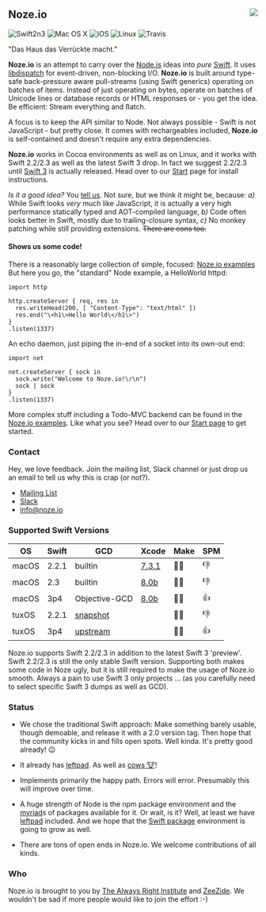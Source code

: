 <h2>Noze.io
  <img src="https://pbs.twimg.com/profile_images/725354235056017409/poiNAOlB_400x400.jpg"
       align="right" />
</h2>

![Swift2n3](https://img.shields.io/badge/swift-2+3-blue.svg)
![Mac OS X](https://img.shields.io/badge/os-macOS-green.svg?style=flat)
![iOS](https://img.shields.io/badge/os-iOS-green.svg?style=flat)
![Linux](https://img.shields.io/badge/os-tuxOS-green.svg?style=flat)
![Travis](https://api.travis-ci.org/NozeIO/Noze.io.svg?branch=master&style=flat)

"Das Haus das Verrückte macht."

**Noze.io** is an attempt to carry over the [Node.js](http://nodejs.org/)
ideas into *pure* [Swift](http://swift.org).
It uses [libdispatch](https://github.com/apple/swift-corelibs-libdispatch)
for event-driven, non-blocking I/O.
**Noze.io** is built around type-safe back-pressure aware pull-streams
(using Swift generics)
operating on batches of items. Instead of just operating on bytes,
operate on batches of Unicode lines or database records or HTML
responses or - you get the idea.
Be efficient: Stream everything and ßatch.

A focus is to keep the API similar to Node. Not always possible -
Swift is not JavaScript - but pretty close.
It comes with rechargeables included, **Noze.io** is self-contained and
doesn't require any extra dependencies.

**Noze.io** works in Cocoa environments as well as on Linux,
and it works with Swift 2.2/2.3 as well as the latest Swift 3 drop.
In fact we suggest 2.2/2.3 until 
[Swift 3](https://swift.org/blog/swift-3-0-release-process/)
is actually released.
Head over to our [Start](http://noze.io/start/) page for install instructions.

*Is it a good idea?* You [tell us](http://noze.io/about/).
Not sure, but we think it might be, because:
*a)* While Swift looks *very* much like JavaScript, it is actually a very
high performance statically typed and AOT-compiled language,
*b)* Code often looks better in Swift, mostly due to trailing-closure syntax,
*c)* No monkey patching while still providing extensions.
~~There are cons too.~~

#### Shows us some code!

There is a reasonably large collection of simple, focused:
[Noze.io examples](https://github.com/NozeIO/Noze.io/tree/master/Samples)
But here you go, the "standard" Node example, a HelloWorld httpd:

    import http

    http.createServer { req, res in 
      res.writeHead(200, [ "Content-Type": "text/html" ])
      res.end("\<h1\>Hello World\</h1\>")
    }
    .listen(1337)

An echo daemon, just piping the in-end of a socket into its own-out end:

    import net

    net.createServer { sock in
      sock.write("Welcome to Noze.io!\r\n")
      sock | sock
    }
    .listen(1337)

More complex stuff including a Todo-MVC backend can be found in the
[Noze.io examples](https://github.com/NozeIO/Noze.io/tree/master/Samples).
Like what you see? Head over to our [Start page](http://noze.io/start/)
to get started.

### Contact

Hey, we love feedback. Join the mailing list, Slack channel or just drop us
an email to tell us why this is crap (or not?).

- [Mailing List](https://groups.google.com/forum/#!forum/nozeio)
- [Slack](http://slack.noze.io)
- [info@noze.io](mailto:info@noze.io)

### Supported Swift Versions

| OS    | Swift | GCD     | Xcode                                                      | Make | SPM  |
| ----- | ----- | ------- | ---------------------------------------------------------- | ---- | ---- |
| macOS | 2.2.1 | builtin | [7.3.1](https://developer.apple.com/xcode/download/)       | 👍🏻  | 👎  |
| macOS | 2.3   | builtin | [8.0b](https://developer.apple.com/xcode/download/)        | 👍🏻  | 👎  |
| macOS | 3p4   | Objective-GCD | [8.0b](https://developer.apple.com/xcode/download/)        | 👍🏻  | 👍  |
| tuxOS | 2.2.1 | [snapshot](https://github.com/helje5/swift-corelibs-libdispatch) |  | 👍🏻  | 👎  |
| tuxOS | 3p4   | [upstream](https://github.com/apple/swift-corelibs-libdispatch/tree/experimental/foundation) |  | 👍🏻  | 👍  |

Noze.io supports Swift 2.2/2.3 in addition to the latest Swift 3 'preview'.
Swift 2.2/2.3 is still the only stable Swift version.
Supporting both makes some code in Noze ugly, but it is still required to make 
the usage of Noze.io smooth. Always a pain to use Swift 3 only projects ...
(as you carefully need to select specific Swift 3 dumps as well as GCD).

### Status

- We chose the traditional Swift approach:
  Make something barely usable, though demoable,
  and release it with a 2.0 version tag.
  Then hope that the community kicks in and fills open spots.
  Well kinda. It's pretty good already! 😉

- It already has
  [leftpad](https://github.com/NozeIO/Noze.io/tree/develop/Sources/leftpad).
  As well as [cows 🐮](https://github.com/NozeIO/Noze.io/blob/master/Sources/cows/README.md)!

- Implements primarily the happy path. Errors will error. Presumably this
  will improve over time.

- A huge strength of Node is the npm package environment and the
  <a href="http://heathersfilm.tripod.com/script.txt" target="ext">myriad</a>s 
  of packages available for it.
  Or wait, is it? Well, at least we have
  [leftpad](https://github.com/NozeIO/Noze.io/tree/develop/Sources/leftpad)
  included.
  And we hope that the [Swift package](https://swift.org/package-manager/)
  environment is going to grow as well.

- There are tons of open ends in Noze.io. We welcome contributions of all kinds.

### Who

Noze.io is brought to you by
[The Always Right Institute](http://www.alwaysrightinstitute.com)
and
[ZeeZide](http://zeezide.de).
We wouldn't be sad if more people would like to join the effort :-)
